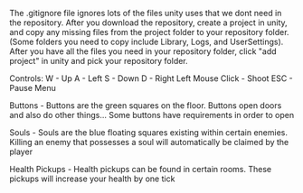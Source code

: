 The .gitignore file ignores lots of the files unity uses that we dont need in the repository. After you download the repository, create a project in unity, and copy any missing files from the project folder to your repository folder.
(Some folders you need to copy include Library, Logs, and UserSettings). After you have all the files you need in your repository folder, click "add project" in unity and pick your repository folder.

Controls: W - Up
          A - Left
          S - Down
          D - Right
          Left Mouse Click - Shoot
          ESC - Pause Menu

Buttons - Buttons are the green squares on the floor.
Buttons open doors and also do other things... Some buttons
have requirements in order to open

Souls - Souls are the blue floating squares existing within
certain enemies. Killing an enemy that possesses a soul will
automatically be claimed by the player

Health Pickups - Health pickups can be found in certain rooms.
These pickups will increase your health by one tick